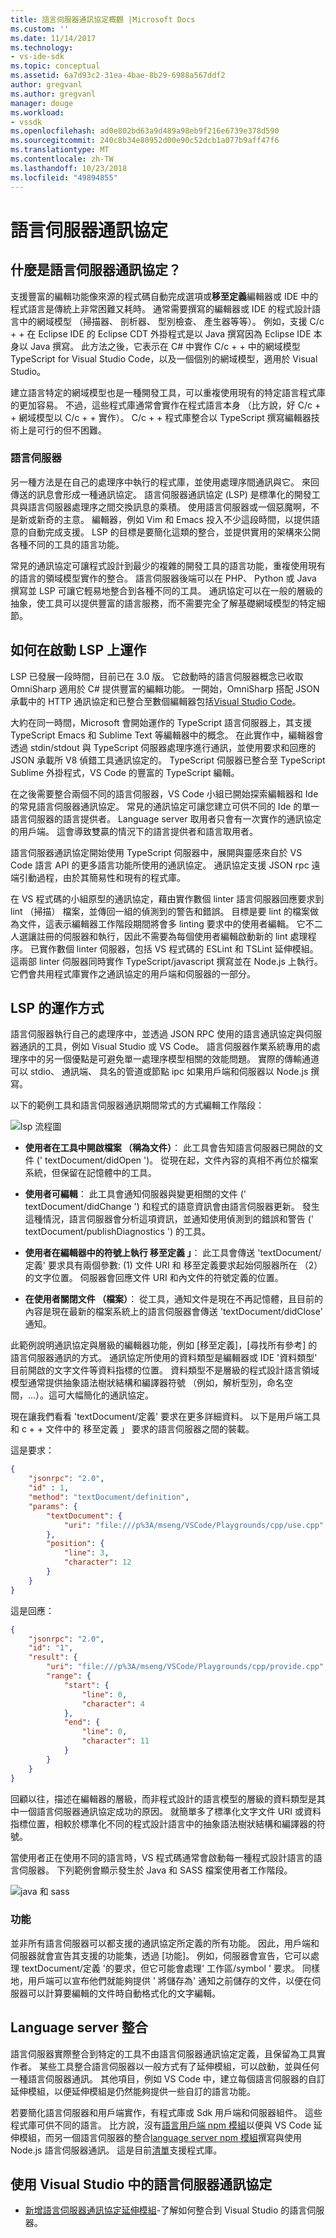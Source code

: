```yaml
---
title: 語言伺服器通訊協定概觀 |Microsoft Docs
ms.custom: ''
ms.date: 11/14/2017
ms.technology:
- vs-ide-sdk
ms.topic: conceptual
ms.assetid: 6a7d93c2-31ea-4bae-8b29-6988a567ddf2
author: gregvanl
ms.author: gregvanl
manager: douge
ms.workload:
- vssdk
ms.openlocfilehash: ad0e802bd63a9d489a98eb9f216e6739e378d590
ms.sourcegitcommit: 240c8b34e80952d00e90c52dcb1a077b9aff47f6
ms.translationtype: MT
ms.contentlocale: zh-TW
ms.lasthandoff: 10/23/2018
ms.locfileid: "49894855"
---
```

# <a name="language-server-protocol"></a>語言伺服器通訊協定

## <a name="what-is-the-language-server-protocol"></a>什麼是語言伺服器通訊協定？

支援豐富的編輯功能像來源的程式碼自動完成選項或**移至定義**編輯器或 IDE 中的程式語言是傳統上非常困難又耗時。 通常需要撰寫的編輯器或 IDE 的程式設計語言中的網域模型 （掃描器、 剖析器、 型別檢查、 產生器等等）。 例如，支援 C/c + + 在 Eclipse IDE 的 Eclipse CDT 外掛程式是以 Java 撰寫因為 Eclipse IDE 本身以 Java 撰寫。 此方法之後，它表示在 C# 中實作 C/c + + 中的網域模型 TypeScript for Visual Studio Code，以及一個個別的網域模型，適用於 Visual Studio。

建立語言特定的網域模型也是一種開發工具，可以重複使用現有的特定語言程式庫的更加容易。 不過，這些程式庫通常會實作在程式語言本身 （比方說，好 C/c + + 網域模型以 C/c + + 實作）。 C/c + + 程式庫整合以 TypeScript 撰寫編輯器技術上是可行的但不困難。

### <a name="language-servers"></a>語言伺服器

另一種方法是在自己的處理序中執行的程式庫，並使用處理序間通訊與它。 來回傳送的訊息會形成一種通訊協定。 語言伺服器通訊協定 (LSP) 是標準化的開發工具與語言伺服器處理序之間交換訊息的乘積。 使用語言伺服器或一個惡魔啊，不是新或新奇的主意。 編輯器，例如 Vim 和 Emacs 投入不少這段時間，以提供語意的自動完成支援。 LSP 的目標是要簡化這類的整合，並提供實用的架構來公開各種不同的工具的語言功能。

常見的通訊協定可讓程式設計到最少的複雜的開發工具的語言功能，重複使用現有的語言的領域模型實作的整合。 語言伺服器後端可以在 PHP、 Python 或 Java 撰寫並 LSP 可讓它輕易地整合到各種不同的工具。 通訊協定可以在一般的層級的抽象，使工具可以提供豐富的語言服務，而不需要完全了解基礎網域模型的特定細節。

## <a name="how-work-on-the-lsp-started"></a>如何在啟動 LSP 上運作

LSP 已發展一段時間，目前已在 3.0 版。 它啟動時的語言伺服器概念已收取 OmniSharp 適用於 C# 提供豐富的編輯功能。 一開始，OmniSharp 搭配 JSON 承載中的 HTTP 通訊協定和已整合至數個編輯器包括[Visual Studio Code](https://code.visualstudio.com)。

大約在同一時間，Microsoft 會開始運作的 TypeScript 語言伺服器上，其支援 TypeScript Emacs 和 Sublime Text 等編輯器中的概念。 在此實作中，編輯器會透過 stdin/stdout 與 TypeScript 伺服器處理序進行通訊，並使用要求和回應的 JSON 承載所 V8 偵錯工具通訊協定的。 TypeScript 伺服器已整合至 TypeScript Sublime 外掛程式，VS Code 的豐富的 TypeScript 編輯。

在之後需要整合兩個不同的語言伺服器，VS Code 小組已開始探索編輯器和 Ide 的常見語言伺服器通訊協定。 常見的通訊協定可讓您建立可供不同的 Ide 的單一語言伺服器的語言提供者。 Language server 取用者只會有一次實作的通訊協定的用戶端。 這會導致雙贏的情況下的語言提供者和語言取用者。

語言伺服器通訊協定開始使用 TypeScript 伺服器中，展開與靈感來自於 VS Code 語言 API 的更多語言功能所使用的通訊協定。 通訊協定支援 JSON rpc 遠端引動過程，由於其簡易性和現有的程式庫。

在 VS 程式碼的小組原型的通訊協定，藉由實作數個 linter 語言伺服器回應要求到 lint （掃描） 檔案，並傳回一組的偵測到的警告和錯誤。 目標是要 lint 的檔案做為文件，這表示編輯器工作階段期間將會多 linting 要求中的使用者編輯。 它不二人選讓註冊的伺服器和執行，因此不需要為每個使用者編輯啟動新的 lint 處理程序。 已實作數個 linter 伺服器，包括 VS 程式碼的 ESLint 和 TSLint 延伸模組。 這兩部 linter 伺服器同時實作 TypeScript/javascript 撰寫並在 Node.js 上執行。 它們會共用程式庫實作之通訊協定的用戶端和伺服器的一部分。

## <a name="how-the-lsp-works"></a>LSP 的運作方式

語言伺服器執行自己的處理序中，並透過 JSON RPC 使用的語言通訊協定與伺服器通訊的工具，例如 Visual Studio 或 VS Code。 語言伺服器作業系統專用的處理序中的另一個優點是可避免單一處理序模型相關的效能問題。 實際的傳輸通道可以 stdio、 通訊端、 具名的管道或節點 ipc 如果用戶端和伺服器以 Node.js 撰寫。

以下的範例工具和語言伺服器通訊期間常式的方式編輯工作階段：

![lsp 流程圖](media/lsp-flow-diagram.png)

* **使用者在工具中開啟檔案 （稱為文件）**： 此工具會告知語言伺服器已開啟的文件 (' textDocument/didOpen ')。 從現在起，文件內容的真相不再位於檔案系統，但保留在記憶體中的工具。

* **使用者可編輯**： 此工具會通知伺服器與變更相關的文件 (' textDocument/didChange ') 和程式的語意資訊會由語言伺服器更新。 發生這種情況，語言伺服器會分析這項資訊，並通知使用偵測到的錯誤和警告 (' textDocument/publishDiagnostics ') 的工具。

* **使用者在編輯器中的符號上執行 移至定義 」**： 此工具會傳送 'textDocument/定義' 要求具有兩個參數: (1) 文件 URI 和 移至定義要求起始伺服器所在 （2） 的文字位置。 伺服器會回應文件 URI 和內文件的符號定義的位置。

* **在使用者關閉文件 （檔案）**： 從工具，通知文件是現在不再記憶體，且目前的內容是現在最新的檔案系統上的語言伺服器會傳送 'textDocument/didClose' 通知。

此範例說明通訊協定與層級的編輯器功能，例如 [移至定義]，[尋找所有參考] 的語言伺服器通訊的方式。 通訊協定所使用的資料類型是編輯器或 IDE '資料類型' 目前開啟的文字文件等資料指標的位置。 資料類型不是層級的程式設計語言領域模型通常提供抽象語法樹狀結構和編譯器符號 （例如，解析型別，命名空間，...）。這可大幅簡化的通訊協定。

現在讓我們看看 'textDocument/定義' 要求在更多詳細資料。 以下是用戶端工具和 c + + 文件中的 移至定義 」 要求的語言伺服器之間的裝載。

這是要求：

```json
{
    "jsonrpc": "2.0",
    "id" : 1,
    "method": "textDocument/definition",
    "params": {
        "textDocument": {
            "uri": "file:///p%3A/mseng/VSCode/Playgrounds/cpp/use.cpp"
        },
        "position": {
            "line": 3,
            "character": 12
        }
    }
}
```

這是回應：

```json
{
    "jsonrpc": "2.0",
    "id": "1",
    "result": {
        "uri": "file:///p%3A/mseng/VSCode/Playgrounds/cpp/provide.cpp",
        "range": {
            "start": {
                "line": 0,
                "character": 4
            },
            "end": {
                "line": 0,
                "character": 11
            }
        }
    }
}
```

回顧以往，描述在編輯器的層級，而非程式設計的語言模型的層級的資料類型是其中一個語言伺服器通訊協定成功的原因。 就簡單多了標準化文字文件 URI 或資料指標位置，相較於標準化不同的程式設計語言中的抽象語法樹狀結構和編譯器的符號。

當使用者正在使用不同的語言時，VS 程式碼通常會啟動每一種程式設計語言的語言伺服器。 下列範例會顯示發生於 Java 和 SASS 檔案使用者工作階段。

![java 和 sass](media/lsp-java-and-sass.png)

### <a name="capabilities"></a>功能

並非所有語言伺服器可以都支援的通訊協定所定義的所有功能。 因此，用戶端和伺服器就會宣告其支援的功能集，透過 [功能]。 例如，伺服器會宣告，它可以處理 textDocument/定義 '的要求，但它可能會處理' 工作區/symbol ' 要求。 同樣地，用戶端可以宣布他們就能夠提供 ' 將儲存為' 通知之前儲存的文件，以便在伺服器可以計算要編輯的文件時自動格式化的文字編輯。

## <a name="integrating-a-language-server"></a>Language server 整合

語言伺服器實際整合到特定的工具不由語言伺服器通訊協定定義，且保留為工具實作者。 某些工具整合語言伺服器以一般方式有了延伸模組，可以啟動，並與任何一種語言伺服器通訊。 其他項目，例如 VS Code 中，建立每個語言伺服器的自訂延伸模組，以便延伸模組是仍然能夠提供一些自訂的語言功能。

若要簡化語言伺服器和用戶端實作，有程式庫或 Sdk 用戶端和伺服器組件。 這些程式庫可供不同的語言。 比方說，沒有[語言用戶端 npm 模組](https://www.npmjs.com/package/vscode-languageclient)以便與 VS Code 延伸模組，而另一個語言伺服器的整合[language server npm 模組](https://www.npmjs.com/package/vscode-languageserver)撰寫與使用 Node.js 語言伺服器通訊。 這是目前[清單](https://github.com/Microsoft/language-server-protocol/wiki/Protocol-Implementations)支援程式庫。

## <a name="using-the-language-server-protocol-in-visual-studio"></a>使用 Visual Studio 中的語言伺服器通訊協定

* [新增語言伺服器通訊協定延伸模組](adding-an-lsp-extension.md)-了解如何整合到 Visual Studio 的語言伺服器。
